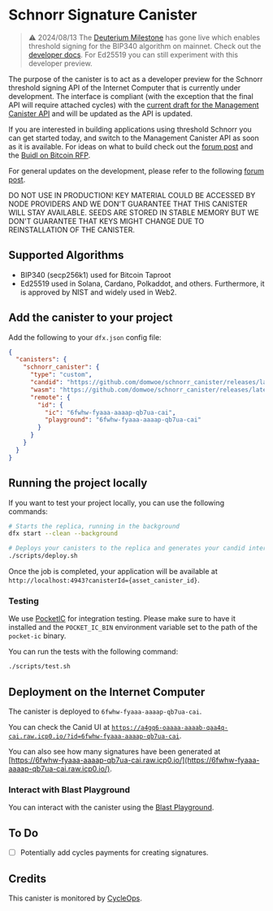 # Schnorr Signature Canister

> :warning: 2024/08/13 The [Deuterium Milestone](https://x.com/dfinity/status/1823341406254985448) has gone live which enables threshold signing for the BIP340 algorithm on mainnet. Check out the [developer docs](https://internetcomputer.org/docs/current/developer-docs/smart-contracts/signatures/signing-messages-t-schnorr). For Ed25519 you can still experiment with this developer preview.


The purpose of the canister is to act as a developer preview for the Schnorr threshold signing API of the Internet Computer that is currently under development. The interface is compliant (with the exception that the final API will require attached cycles) with the [current draft for the Management Canister API](https://github.com/dfinity/interface-spec/pull/288) and will be updated as the API is updated.

If you are interested in building applications using threshold Schnorr you can get started today, and switch to the Management Canister API as soon as it is available. For ideas on what to build check out the [forum post](https://forum.dfinity.org/t/threshold-schnorr-facilitating-brc-20-trading-solana-integration-certificate-signing-and-more/28993) and the [Buidl on Bitcoin RFP](https://github.com/dfinity/grant-rfps/issues/58). 

For general updates on the development, please refer to the following [forum post](https://forum.dfinity.org/t/threshold-schnorr-facilitating-brc-20-trading-solana-integration-certificate-signing-and-more/28993).

DO NOT USE IN PRODUCTION! KEY MATERIAL COULD BE ACCESSED BY NODE PROVIDERS AND WE DON'T GUARANTEE THAT THIS CANISTER WILL STAY AVAILABLE. SEEDS ARE STORED IN STABLE MEMORY BUT WE DON'T GUARANTEE THAT KEYS MIGHT CHANGE DUE TO REINSTALLATION OF THE CANISTER.

## Supported Algorithms

- BIP340 (secp256k1) used for Bitcoin Taproot
- Ed25519 used in Solana, Cardano, Polkaddot, and others. Furthermore, it is approved by NIST and widely used in Web2.

## Add the canister to your project

Add the following to your `dfx.json` config file:

```json
{
  "canisters": {
    "schnorr_canister": {
      "type": "custom",
      "candid": "https://github.com/domwoe/schnorr_canister/releases/latest/download/schnorr_canister.did",
      "wasm": "https://github.com/domwoe/schnorr_canister/releases/latest/download/schnorr_canister.wasm.gz",
      "remote": {
        "id": {
          "ic": "6fwhw-fyaaa-aaaap-qb7ua-cai",
          "playground": "6fwhw-fyaaa-aaaap-qb7ua-cai"
        }
      }
    }
  }
}
```

## Running the project locally

If you want to test your project locally, you can use the following commands:

```bash
# Starts the replica, running in the background
dfx start --clean --background

# Deploys your canisters to the replica and generates your candid interface
./scripts/deploy.sh
```

Once the job is completed, your application will be available at `http://localhost:4943?canisterId={asset_canister_id}`.

### Testing

We use [PocketIC](https://github.com/dfinity/pocketic) for integration testing. Please make sure to have it installed and the `POCKET_IC_BIN` environment variable set to the path of the `pocket-ic` binary.

You can run the tests with the following command:

```sh
./scripts/test.sh
```

## Deployment on the Internet Computer

The canister is deployed to `6fwhw-fyaaa-aaaap-qb7ua-cai`. 

You can check the Canid UI at [`https://a4gq6-oaaaa-aaaab-qaa4q-cai.raw.icp0.io/?id=6fwhw-fyaaa-aaaap-qb7ua-cai`](https://a4gq6-oaaaa-aaaab-qaa4q-cai.raw.icp0.io/?id=6fwhw-fyaaa-aaaap-qb7ua-cai).

You can also see how many signatures have been generated at [https://6fwhw-fyaaa-aaaap-qb7ua-cai.raw.icp0.io/](https://6fwhw-fyaaa-aaaap-qb7ua-cai.raw.icp0.io/).

### Interact with Blast Playground

You can interact with the canister using the [Blast Playground](https://jglts-daaaa-aaaai-qnpma-cai.ic0.app/831.de93c1521f2395ef78586691ca27d4d3a0a937ebd0ffa442a1479769).

## To Do

- [ ] Potentially add cycles payments for creating signatures.


## Credits

This canister is monitored by [CycleOps](https://cycleops.dev).



